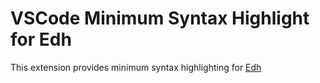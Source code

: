 # VSCode Minimum Syntax Highlight for Edh

This extension provides minimum syntax highlighting for
[Edh](https://github.com/e-wrks/edh)
